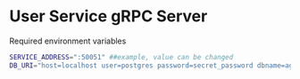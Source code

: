 # User Service gRPC Server

Required environment variables
```bash
SERVICE_ADDRESS=":50051" ##example, value can be changed 
DB_URI="host=localhost user=postgres password=secret_password dbname=agrotention_db port=5432 sslmode=disable TimeZone=Asia/Jakarta" ##example, value can be changed 
```